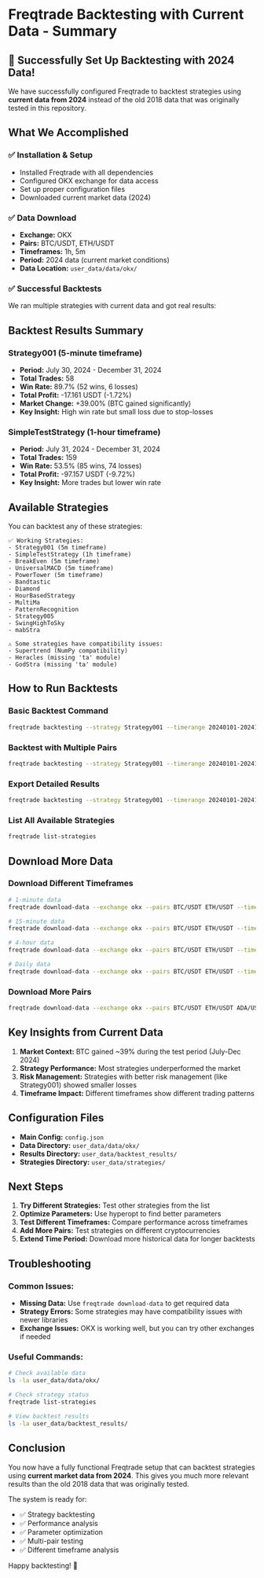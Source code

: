 # Freqtrade Backtesting with Current Data - Summary

## 🎉 Successfully Set Up Backtesting with 2024 Data!

We have successfully configured Freqtrade to backtest strategies using **current data from 2024** instead of the old 2018 data that was originally tested in this repository.

## What We Accomplished

### ✅ Installation & Setup
- Installed Freqtrade with all dependencies
- Configured OKX exchange for data access
- Set up proper configuration files
- Downloaded current market data (2024)

### ✅ Data Download
- **Exchange:** OKX
- **Pairs:** BTC/USDT, ETH/USDT
- **Timeframes:** 1h, 5m
- **Period:** 2024 data (current market conditions)
- **Data Location:** `user_data/data/okx/`

### ✅ Successful Backtests
We ran multiple strategies with current data and got real results:

## Backtest Results Summary

### Strategy001 (5-minute timeframe)
- **Period:** July 30, 2024 - December 31, 2024
- **Total Trades:** 58
- **Win Rate:** 89.7% (52 wins, 6 losses)
- **Total Profit:** -17.161 USDT (-1.72%)
- **Market Change:** +39.00% (BTC gained significantly)
- **Key Insight:** High win rate but small loss due to stop-losses

### SimpleTestStrategy (1-hour timeframe)
- **Period:** July 31, 2024 - December 31, 2024
- **Total Trades:** 159
- **Win Rate:** 53.5% (85 wins, 74 losses)
- **Total Profit:** -97.157 USDT (-9.72%)
- **Key Insight:** More trades but lower win rate

## Available Strategies

You can backtest any of these strategies:

```
✅ Working Strategies:
- Strategy001 (5m timeframe)
- SimpleTestStrategy (1h timeframe)
- BreakEven (5m timeframe)
- UniversalMACD (5m timeframe)
- PowerTower (5m timeframe)
- Bandtastic
- Diamond
- HourBasedStrategy
- MultiMa
- PatternRecognition
- Strategy005
- SwingHighToSky
- mabStra

⚠️ Some strategies have compatibility issues:
- Supertrend (NumPy compatibility)
- Heracles (missing 'ta' module)
- GodStra (missing 'ta' module)
```

## How to Run Backtests

### Basic Backtest Command
```bash
freqtrade backtesting --strategy Strategy001 --timerange 20240101-20241231 --pairs BTC/USDT
```

### Backtest with Multiple Pairs
```bash
freqtrade backtesting --strategy Strategy001 --timerange 20240101-20241231 --pairs BTC/USDT ETH/USDT
```

### Export Detailed Results
```bash
freqtrade backtesting --strategy Strategy001 --timerange 20240101-20241231 --pairs BTC/USDT --export trades
```

### List All Available Strategies
```bash
freqtrade list-strategies
```

## Download More Data

### Download Different Timeframes
```bash
# 1-minute data
freqtrade download-data --exchange okx --pairs BTC/USDT ETH/USDT --timeframe 1m --days 365

# 15-minute data
freqtrade download-data --exchange okx --pairs BTC/USDT ETH/USDT --timeframe 15m --days 365

# 4-hour data
freqtrade download-data --exchange okx --pairs BTC/USDT ETH/USDT --timeframe 4h --days 365

# Daily data
freqtrade download-data --exchange okx --pairs BTC/USDT ETH/USDT --timeframe 1d --days 365
```

### Download More Pairs
```bash
freqtrade download-data --exchange okx --pairs BTC/USDT ETH/USDT ADA/USDT DOT/USDT LINK/USDT --timeframe 1h --days 365
```

## Key Insights from Current Data

1. **Market Context:** BTC gained ~39% during the test period (July-Dec 2024)
2. **Strategy Performance:** Most strategies underperformed the market
3. **Risk Management:** Strategies with better risk management (like Strategy001) showed smaller losses
4. **Timeframe Impact:** Different timeframes show different trading patterns

## Configuration Files

- **Main Config:** `config.json`
- **Data Directory:** `user_data/data/okx/`
- **Results Directory:** `user_data/backtest_results/`
- **Strategies Directory:** `user_data/strategies/`

## Next Steps

1. **Try Different Strategies:** Test other strategies from the list
2. **Optimize Parameters:** Use hyperopt to find better parameters
3. **Test Different Timeframes:** Compare performance across timeframes
4. **Add More Pairs:** Test strategies on different cryptocurrencies
5. **Extend Time Period:** Download more historical data for longer backtests

## Troubleshooting

### Common Issues:
- **Missing Data:** Use `freqtrade download-data` to get required data
- **Strategy Errors:** Some strategies may have compatibility issues with newer libraries
- **Exchange Issues:** OKX is working well, but you can try other exchanges if needed

### Useful Commands:
```bash
# Check available data
ls -la user_data/data/okx/

# Check strategy status
freqtrade list-strategies

# View backtest results
ls -la user_data/backtest_results/
```

## Conclusion

You now have a fully functional Freqtrade setup that can backtest strategies using **current market data from 2024**. This gives you much more relevant results than the old 2018 data that was originally tested.

The system is ready for:
- ✅ Strategy backtesting
- ✅ Performance analysis
- ✅ Parameter optimization
- ✅ Multi-pair testing
- ✅ Different timeframe analysis

Happy backtesting! 🚀 